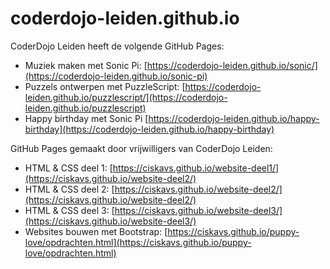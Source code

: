 # coderdojo-leiden.github.io
CoderDojo Leiden heeft de volgende GitHub Pages:
- Muziek maken met Sonic Pi: [https://coderdojo-leiden.github.io/sonic/](https://coderdojo-leiden.github.io/sonic-pi)
- Puzzels ontwerpen met PuzzleScript: [https://coderdojo-leiden.github.io/puzzlescript/](https://coderdojo-leiden.github.io/puzzlescript)
- Happy birthday met Sonic Pi [https://coderdojo-leiden.github.io/happy-birthday](https://coderdojo-leiden.github.io/happy-birthday)

GitHub Pages gemaakt door vrijwilligers van CoderDojo Leiden:
- HTML & CSS deel 1: [https://ciskavs.github.io/website-deel1/](https://ciskavs.github.io/website-deel2/)
- HTML & CSS deel 2: [https://ciskavs.github.io/website-deel2/](https://ciskavs.github.io/website-deel2/)
- HTML & CSS deel 3: [https://ciskavs.github.io/website-deel3/](https://ciskavs.github.io/website-deel3/)
- Websites bouwen met Bootstrap: [https://ciskavs.github.io/puppy-love/opdrachten.html](https://ciskavs.github.io/puppy-love/opdrachten.html)
